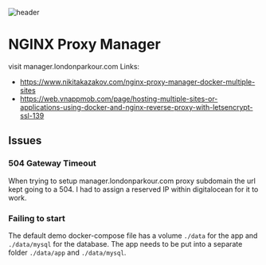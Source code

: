 ![header](https://raw.githubusercontent.com/IORoot/wp-sandbox/refs/heads/master/header.jpg)

# NGINX Proxy Manager

visit manager.londonparkour.com
Links:
- https://www.nikitakazakov.com/nginx-proxy-manager-docker-multiple-sites
- https://web.vnappmob.com/page/hosting-multiple-sites-or-applications-using-docker-and-nginx-reverse-proxy-with-letsencrypt-ssl-139






## Issues

### 504 Gateway Timeout

When trying to setup manager.londonparkour.com proxy subdomain the url kept going to a 504. I had to assign a reserved IP within digitalocean for it to work.


### Failing to start

The default demo docker-compose file has a volume `./data` for the app and `./data/mysql` for the database. The app needs to be put into a separate folder `./data/app` and `./data/mysql`.

